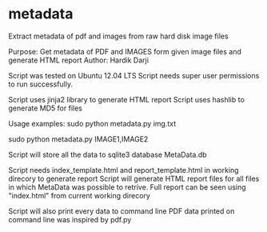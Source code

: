 metadata
========

Extract metadata of pdf and images from raw hard disk image files

Purpose: Get metadata of PDF and IMAGES form given image files and generate HTML report
Author: Hardik Darji 

Script was tested on Ubuntu 12.04 LTS 
Script needs super user permissions to run successfully.

Script uses jinja2 library to generate HTML report
Script uses hashlib to generate MD5 for files

Usage examples:
sudo python metadata.py img.txt

sudo python metadata.py IMAGE1,IMAGE2

Script will store all the data to sqlite3 database MetaData.db

Script needs index_template.html and report_template.html in working direcory to generate report
Script will generate HTML report files for all files in which MetaData was possible to retrive.
Full report can be seen using "index.html" from current working direcory

Script will also print every data to command line
PDF data printed on command line was inspired by pdf.py
